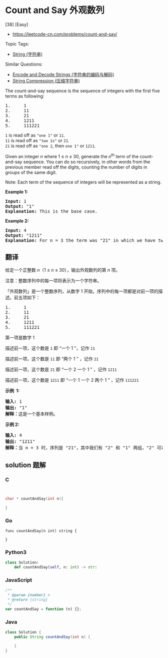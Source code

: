 # Count and Say 外观数列

[38] [Easy]

- https://leetcode-cn.com/problems/count-and-say/

Topic Tags:

- [String (字符串)](https://leetcode-cn.com/tag/string/)

Similar Questions:

- [Encode and Decode Strings (字符串的编码与解码)](https://leetcode-cn.com/problems/encode-and-decode-strings/)
- [String Compression (压缩字符串)](https://leetcode-cn.com/problems/string-compression/)

The count-and-say sequence is the sequence of integers with the first five terms as following:

<pre>1.     1
2.     11
3.     21
4.     1211
5.     111221
</pre>

`1` is read off as `"one 1"` or `11`.  
`11` is read off as `"two 1s"` or `21`.  
`21` is read off as `"one 2`, then `one 1"` or `1211`.

Given an integer *n* where 1 ≤ _n_ ≤ 30, generate the _n_<sup>th</sup> term of the count-and-say sequence. You can do so recursively, in other words from the previous member read off the digits, counting the number of digits in groups of the same digit.

Note: Each term of the sequence of integers will be represented as a string.

**Example 1:**

<pre><b>Input:</b> 1
<b>Output:</b> "1"
<b>Explanation:</b> This is the base case.
</pre>

**Example 2:**

<pre><b>Input:</b> 4
<b>Output:</b> "1211"
<b>Explanation:</b> For n = 3 the term was "21" in which we have two groups "2" and "1", "2" can be read as "12" which means frequency = 1 and value = 2, the same way "1" is read as "11", so the answer is the concatenation of "12" and "11" which is "1211".
</pre>

## 翻译

给定一个正整数 _n_（1 ≤ *n* ≤ 30），输出外观数列的第 _n_ 项。

注意：整数序列中的每一项将表示为一个字符串。

「外观数列」是一个整数序列，从数字 1 开始，序列中的每一项都是对前一项的描述。前五项如下：

<pre>1.     1
2.     11
3.     21
4.     1211
5.     111221
</pre>

第一项是数字 1

描述前一项，这个数是 `1` 即 “一个 1 ”，记作 `11`

描述前一项，这个数是 `11` 即 “两个 1 ” ，记作 `21`

描述前一项，这个数是 `21` 即 “一个 2 一个 1 ” ，记作 `1211`

描述前一项，这个数是 `1211` 即 “一个 1 一个 2 两个 1 ” ，记作 `111221`

**示例  1:**

<pre><strong>输入:</strong> 1
<strong>输出:</strong> "1"
<strong>解释：</strong>这是一个基本样例。</pre>

**示例 2:**

<pre><strong>输入:</strong> 4
<strong>输出:</strong> "1211"
<strong>解释：</strong>当 n = 3 时，序列是 "21"，其中我们有 "2" 和 "1" 两组，"2" 可以读作 "12"，也就是出现频次 = 1 而 值 = 2；类似 "1" 可以读作 "11"。所以答案是 "12" 和 "11" 组合在一起，也就是 "1211"。</pre>

## solution 题解

### C

```c


char * countAndSay(int n){

}
```

### Go

```golang
func countAndSay(n int) string {

}
```

### Python3

```python
class Solution:
    def countAndSay(self, n: int) -> str:
```

### JavaScript

```javascript
/**
 * @param {number} n
 * @return {string}
 */
var countAndSay = function (n) {};
```

### Java

```java
class Solution {
    public String countAndSay(int n) {

    }
}
```
